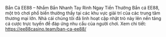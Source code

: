Bắn Cá EE88 – Nhắm Bắn Nhanh Tay Rinh Ngay Tiền Thưởng
Bắn cá EE88, một trò chơi phổ biến thường thấy tại các khu vực giải trí của các trung tâm thương mại lớn. Nhà cái chúng tôi đã linh hoạt cập nhật trò này lên nền tảng cá cược trực tuyến để đáp ứng nhu cầu của người chơi.
Xem chi tiết: https://ee88casino.team/ban-ca-ee88/
